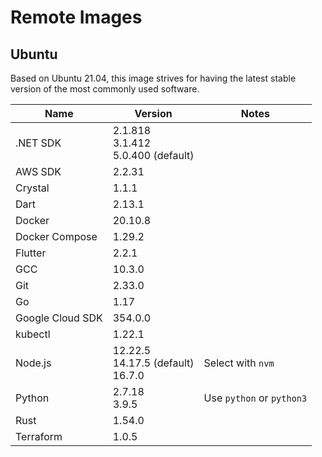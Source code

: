 # Remote Images

## Ubuntu

Based on Ubuntu 21.04, this image strives for having the latest stable version of the most commonly used software.

<!-- BEGIN GENERATED SECTION: ubuntu -->

| Name             | Version                                 | Notes                     |
| ---------------- | --------------------------------------- | ------------------------- |
| .NET SDK         | 2.1.818<br>3.1.412<br>5.0.400 (default) |
| AWS SDK          | 2.2.31                                  |
| Crystal          | 1.1.1                                   |
| Dart             | 2.13.1                                  |
| Docker           | 20.10.8                                 |
| Docker Compose   | 1.29.2                                  |
| Flutter          | 2.2.1                                   |
| GCC              | 10.3.0                                  |
| Git              | 2.33.0                                  |
| Go               | 1.17                                    |
| Google Cloud SDK | 354.0.0                                 |
| kubectl          | 1.22.1                                  |
| Node.js          | 12.22.5<br>14.17.5 (default)<br>16.7.0  | Select with `nvm`         |
| Python           | 2.7.18<br>3.9.5                         | Use `python` or `python3` |
| Rust             | 1.54.0                                  |
| Terraform        | 1.0.5                                   |

<!-- END GENERATED SECTION: ubuntu -->
